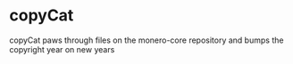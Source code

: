 # copyCat
copyCat paws through files on the monero-core repository and bumps the copyright year on new years
